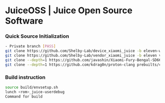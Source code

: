 # JuiceOSS | Juice Open Source Software

### Quick Source Initialization ###
```bash
- Private branch [PASS]
git clone https://github.com/Shelby-Lab/device_xiaomi_juice -b eleven-wip device/xiaomi/juice
git clone https://github.com/Shelby-Lab/vendor_xiaomi_juice -b eleven vendor/xiaomi/juice
git clone --depth=1 https://github.com/javashin/Xiaomi-Fury-Bengal-SD662 -b JuiceIcedSnow kernel/xiaomi/juice
git clone --depth=1 https://github.com/kdrag0n/proton-clang prebuilts/clang/host/linux-x86/clang-proton
```

### Build instruction ###
```bash
source build/envsetup.sh
lunch <rom>_juice-userdebug
Command for build
```
